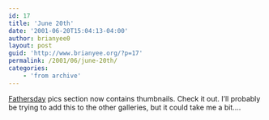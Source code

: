 ```yaml
---
id: 17
title: 'June 20th'
date: '2001-06-20T15:04:13-04:00'
author: brianyee0
layout: post
guid: 'http://www.brianyee.org/?p=17'
permalink: /2001/06/june-20th/
categories:
    - 'from archive'
---
```


[Fathersday](http://www.brian-yee.com/pics/fathersday/) pics section now contains thumbnails. Check it out. I’ll probably be trying to add this to the other galleries, but it could take me a bit….